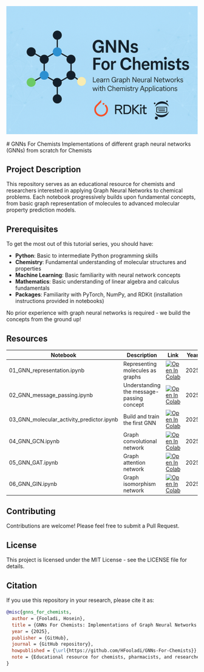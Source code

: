 <p align="center">
  <img src="assets/banner.png" alt="GNNs For Chemists Banner" style="max-width:100%;">
</p>
# GNNs For Chemists
Implementations of different graph neural networks (GNNs) from scratch for Chemists

## Project Description

This repository serves as an educational resource for chemists and researchers interested in applying Graph Neural Networks to chemical problems. Each notebook progressively builds upon fundamental concepts, from basic graph representation of molecules to advanced molecular property prediction models.

## Prerequisites

To get the most out of this tutorial series, you should have:

- **Python**: Basic to intermediate Python programming skills
- **Chemistry**: Fundamental understanding of molecular structures and properties
- **Machine Learning**: Basic familiarity with neural network concepts
- **Mathematics**: Basic understanding of linear algebra and calculus fundamentals
- **Packages**: Familiarity with PyTorch, NumPy, and RDKit (installation instructions provided in notebooks)

No prior experience with graph neural networks is required - we build the concepts from the ground up!

## Resources

| Notebook | Description | Link | Year |
| -------- | ----------- | ---- | ---- |
|01_GNN_representation.ipynb|Representing molecules as graphs|<a target="_blank" href="https://colab.research.google.com/github/HFooladi/GNNs-For-Chemists/blob/main/notebooks/01_GNN_representation.ipynb"><img src="https://colab.research.google.com/assets/colab-badge.svg" alt="Open In Colab"/></a>| 2025 |
|02_GNN_message_passing.ipynb|Understanding the message-passing concept|<a target="_blank" href="https://colab.research.google.com/github/HFooladi/GNNs-For-Chemists/blob/main/notebooks/02_GNN_message_passing.ipynb"><img src="https://colab.research.google.com/assets/colab-badge.svg" alt="Open In Colab"/></a>| 2025 |
|03_GNN_molecular_activity_predictor.ipynb|Build and train the first GNN|<a target="_blank" href="https://colab.research.google.com/github/HFooladi/GNNs-For-Chemists/blob/main/notebooks/03_GNN_molecular_activity_predictor.ipynb"><img src="https://colab.research.google.com/assets/colab-badge.svg" alt="Open In Colab"/></a>| 2025 |
|04_GNN_GCN.ipynb|Graph convolutional network|<a target="_blank" href="https://colab.research.google.com/github/HFooladi/GNNs-For-Chemists/blob/main/notebooks/04_GNN_GCN.ipynb"><img src="https://colab.research.google.com/assets/colab-badge.svg" alt="Open In Colab"/></a>| 2025 |
|05_GNN_GAT.ipynb|Graph attention network|<a target="_blank" href="https://colab.research.google.com/github/HFooladi/GNNs-For-Chemists/blob/main/notebooks/05_GNN_GAT.ipynb"><img src="https://colab.research.google.com/assets/colab-badge.svg" alt="Open In Colab"/></a>| 2025 |
|06_GNN_GIN.ipynb|Graph isomorphism network|<a target="_blank" href="https://colab.research.google.com/github/HFooladi/GNNs-For-Chemists/blob/main/notebooks/06_GNN_GIN.ipynb"><img src="https://colab.research.google.com/assets/colab-badge.svg" alt="Open In Colab"/></a>| 2025 |


## Contributing

Contributions are welcome! Please feel free to submit a Pull Request.

## License

This project is licensed under the MIT License - see the LICENSE file for details.

## Citation

If you use this repository in your research, please cite it as:

```bibtex
@misc{gnns_for_chemists,
  author = {Fooladi, Hosein},
  title = {GNNs For Chemists: Implementations of Graph Neural Networks from Scratch for Chemical Applications},
  year = {2025},
  publisher = {GitHub},
  journal = {GitHub repository},
  howpublished = {\url{https://github.com/HFooladi/GNNs-For-Chemists}},
  note = {Educational resource for chemists, pharmacists, and researchers interested in applying Graph Neural Networks to chemical problems}
}
```
